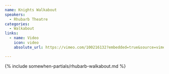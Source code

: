 ```yaml
---
name: Knights Walkabout
speakers:
  - Rhubarb Theatre
categories:
  - Walkabout
links:
  - name: Video
    icon: video
    absolute_url: https://vimeo.com/100216132?embedded=true&source=vimeo_logo&owner=29882096

---
```

{% include somewhen-partials/rhubarb-walkabout.md %}